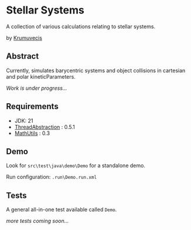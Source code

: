 # Stellar Systems

A collection of various calculations relating to stellar systems.

by [Krumuvecis](https://github.com/Krumuvecis)


## Abstract

Currently, simulates barycentric systems and object collisions in cartesian and polar kineticParameters.

_Work is under progress..._


## Requirements

* JDK: 21
* [ThreadAbstraction](https://github.com/KruMF/ThreadAbstraction) : 0.5.1
* [MathUtils](https://github.com/KruMF/MathUtils) : 0.3


## Demo

Look for `src\test\java\demo\Demo` for a standalone demo.

Run configuration: `.run\Demo.run.xml`


## Tests

A general all-in-one test available called `Demo`.

_more tests coming soon..._

